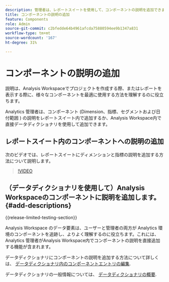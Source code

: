 ```yaml
---
description: 管理者は、レポートスイートを使用して、コンポーネントの説明を追加できます。
title: コンポーネントの説明の追加
feature: Components
role: Admin
source-git-commit: c2bfedde64b4961afcda75880594ee9b1347a831
workflow-type: tm+mt
source-wordcount: '167'
ht-degree: 31%

---
```


# コンポーネントの説明の追加

説明は、Analysis Workspaceでプロジェクトを作成する際、またはレポートを表示する際に、様々なコンポーネントを最適に使用する方法を理解するのに役立ちます。

Analytics 管理者は、コンポーネント (Dimension、指標、セグメントおよび日付範囲 ) の説明をレポートスイート内で追加するか、Analysis Workspace内で直接データディクショナリを使用して追加できます。

## レポートスイート内のコンポーネントへの説明の追加

次のビデオでは、レポートスイートにディメンションと指標の説明を追加する方法について説明します。

>[!VIDEO](https://video.tv.adobe.com/v/25453/?quality=12)

## （データディクショナリを使用して）Analysis Workspaceのコンポーネントに説明を追加します。 {#add-descriptions}

{{release-limited-testing-section}}

Analysis Workspace のデータ要素は、ユーザーと管理者の両方が Analytics 環境のコンポーネントを追跡し、よりよく理解するのに役立ちます。これには、Analytics 管理者がAnalysis Workspace内でコンポーネントの説明を直接追加する機能が含まれます。

データディクショナリにコンポーネントの説明を追加する方法について詳しくは、 [データディクショナリ内のコンポーネントエントリの編集](/help/analyze/analysis-workspace/components/data-dictionary/edit-entries-data-dictionary.md).

データディクショナリの一般情報については、 [データディクショナリの概要](/help/analyze/analysis-workspace/components/data-dictionary/data-dictionary-overview.md).

